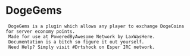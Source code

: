 DogeGems
=======
     DogeGems is a plugin which allows any player to exchange DogeCoins for server economy points.
     Made for use at PoweredByAwesome Network by LaxWasHere.
     Documentation is a bitch so figure it out yourself.
     Need Help? Simply visit #Drtshock on Esper IRC network.